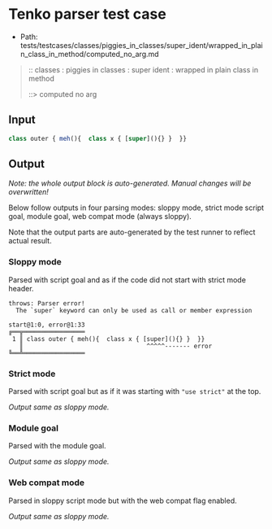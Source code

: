 # Tenko parser test case

- Path: tests/testcases/classes/piggies_in_classes/super_ident/wrapped_in_plain_class_in_method/computed_no_arg.md

> :: classes : piggies in classes : super ident : wrapped in plain class in method
>
> ::> computed no arg

## Input

`````js
class outer { meh(){  class x { [super](){} }  }}
`````

## Output

_Note: the whole output block is auto-generated. Manual changes will be overwritten!_

Below follow outputs in four parsing modes: sloppy mode, strict mode script goal, module goal, web compat mode (always sloppy).

Note that the output parts are auto-generated by the test runner to reflect actual result.

### Sloppy mode

Parsed with script goal and as if the code did not start with strict mode header.

`````
throws: Parser error!
  The `super` keyword can only be used as call or member expression

start@1:0, error@1:33
╔══╦═════════════════
 1 ║ class outer { meh(){  class x { [super](){} }  }}
   ║                                  ^^^^^------- error
╚══╩═════════════════

`````

### Strict mode

Parsed with script goal but as if it was starting with `"use strict"` at the top.

_Output same as sloppy mode._

### Module goal

Parsed with the module goal.

_Output same as sloppy mode._

### Web compat mode

Parsed in sloppy script mode but with the web compat flag enabled.

_Output same as sloppy mode._
